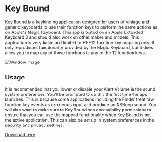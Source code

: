 # Key Bound

Key Bound is a keybinding application designed for users of vintage and generic keyboards to use their function keys to perform the same actions as on Apple's Magic Keyboard.
This app is tested on an Apple Extended Keyboard 2 and should also work on other makes and models.
This application is very basic and limited to F1-F12 function key mapping only. It only reproduces functionality provided by the Magic Keyboard, but it does allow you to map any of those functions to any of the 12 function keys.

![Window Image](https://justinoak.es/images/KeyBound.png)

## Usage
It is recommended that you lower or disable your Alert Volume in the sound system preferences. 
You'll be prompted to do this the first time the app launches.
This is because some applications including the Finder treat raw function key events as erroneous input and produce an NSBeep sound.
You will also want to make sure to Key Bound has accessibility permissions to ensure that you can use the mapped functionality when Key Bound is not the active application.
This can also be set up in system preferences in the security and privacy settings.

[Download here](https://github.com/joakes90/Key-Bound/releases/tag/v1.0)
